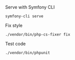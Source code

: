 
Serve with Symfony CLI
```
symfony-cli serve
```

Fix style
```
./vendor/bin/php-cs-fixer fix
```

Test code
```
./vendor/bin/phpunit
```